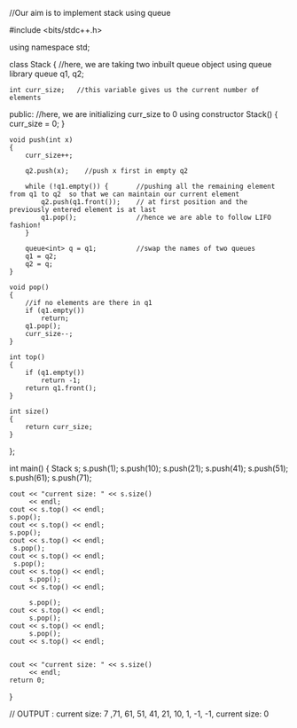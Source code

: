 //Our aim is to implement stack using queue

#include <bits/stdc++.h>
  
using namespace std;
  
class Stack {
  //here, we are taking two inbuilt queue object using queue library
    queue<int> q1, q2;

    int curr_size;   //this variable gives us the current number of elements
  
public:
//here, we are initializing curr_size to 0 using constructor
    Stack()
    {
        curr_size = 0;
    }
  
    void push(int x)
    {
        curr_size++;

        q2.push(x);    //push x first in empty q2

        while (!q1.empty()) {       //pushing all the remaining element from q1 to q2  so that we can maintain our current element
            q2.push(q1.front());    // at first position and the previously entered element is at last
            q1.pop();               //hence we are able to follow LIFO fashion!
        }

        queue<int> q = q1;          //swap the names of two queues
        q1 = q2;
        q2 = q;
    }
  
    void pop()
    {
        //if no elements are there in q1
        if (q1.empty())
            return;
        q1.pop();
        curr_size--;
    }
  
    int top()
    {
        if (q1.empty())
            return -1;
        return q1.front();
    }
  
    int size()
    {
        return curr_size;
    }
};
  
int main()
{
    Stack s;
    s.push(1);
    s.push(10);
    s.push(21);
    s.push(41);
    s.push(51);
    s.push(61);
    s.push(71);
  
    cout << "current size: " << s.size()
         << endl;
    cout << s.top() << endl;
    s.pop();
    cout << s.top() << endl;
    s.pop();
    cout << s.top() << endl;
     s.pop();
    cout << s.top() << endl;
     s.pop();
    cout << s.top() << endl;
         s.pop();
    cout << s.top() << endl;

         s.pop();
    cout << s.top() << endl;
         s.pop();
    cout << s.top() << endl;
         s.pop();
    cout << s.top() << endl;

  
    cout << "current size: " << s.size()
         << endl;
    return 0;
}


// OUTPUT :  current size: 7 ,71, 61, 51, 41, 21, 10, 1, -1, -1, current size: 0